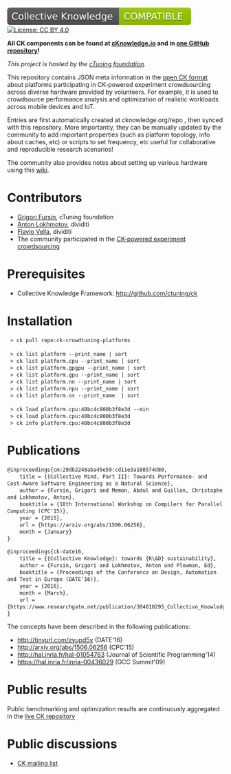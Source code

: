 [![compatibility](https://github.com/ctuning/ck-guide-images/blob/master/ck-compatible.svg)](https://github.com/ctuning/ck)
[![License: CC BY 4.0](https://img.shields.io/badge/License-CC%20BY%204.0-lightgrey.svg)](http://creativecommons.org/licenses/by/4.0/)

**All CK components can be found at [cKnowledge.io](https://cKnowledge.io) and in [one GitHub repository](https://github.com/ctuning/ai)!**

*This project is hosted by the [cTuning foundation](https://cTuning.org).*

This repository contains JSON meta information in the [open CK format](http://github.com/ctuning/ck)
about platforms participating in CK-powered experiment crowdsourcing across diverse
hardware provided by volunteers. For example, it is used to crowdsource performance
analysis and optimization of realistic workloads across mobile devices and IoT. 

Entries are first automatically created at cknowledge.org/repo ,
then synced with this repository. More importantly, they can be 
manually updated by the community to add important
properties (such as platform topology, info about caches, etc)
or scripts to set frequency, etc useful for collaborative and
reproducible research scenarios!

The community also provides notes about setting up various hardware
using this [wiki](https://github.com/ctuning/ck-crowdtuning-platforms/wiki).

Contributors
=======
* [Grigori Fursin](http://fursin.net/research.html), cTuning foundation
* [Anton Lokhmotov](https://www.hipeac.net/~anton), dividiti
* [Flavio Vella](http://dividiti.com), dividiti
* The community participated in the [CK-powered experiment crowdsourcing](http://cKnowledge.org/repo)

Prerequisites
=============
* Collective Knowledge Framework: http://github.com/ctuning/ck

Installation
============

```
 > ck pull repo:ck-crowdtuning-platforms

 > ck list platform --print_name | sort
 > ck list platform.cpu --print_name | sort
 > ck list platform.gpgpu --print_name | sort
 > ck list platform.gpu --print_name | sort
 > ck list platform.nn --print_name | sort
 > ck list platform.npu --print_name | sort
 > ck list platform.os --print_name  | sort

 > ck load platform.cpu:40bc4c800b3f8e3d --min
 > ck load platform.cpu:40bc4c800b3f8e3d
 > ck info platform.cpu:40bc4c800b3f8e3d

```

Publications
============

```
@inproceedings{cm:29db2248aba45e59:cd11e3a188574d80,
    title = {{Collective Mind, Part II}: Towards Performance- and Cost-Aware Software Engineering as a Natural Science},
    author = {Fursin, Grigori and Memon, Abdul and Guillon, Christophe and Lokhmotov, Anton},
    booktitle = {18th International Workshop on Compilers for Parallel Computing (CPC'15)},
    year = {2015},
    url = {https://arxiv.org/abs/1506.06256},
    month = {January}
}
```

```
@inproceedings{ck-date16,
    title = {{Collective Knowledge}: towards {R\&D} sustainability},
    author = {Fursin, Grigori and Lokhmotov, Anton and Plowman, Ed},
    booktitle = {Proceedings of the Conference on Design, Automation and Test in Europe (DATE'16)},
    year = {2016},
    month = {March},
    url = {https://www.researchgate.net/publication/304010295_Collective_Knowledge_Towards_RD_Sustainability}
}
```

The concepts have been described in the following publications:

* http://tinyurl.com/zyupd5v (DATE'16)
* http://arxiv.org/abs/1506.06256 (CPC'15)
* http://hal.inria.fr/hal-01054763 (Journal of Scientific Programming'14)
* https://hal.inria.fr/inria-00436029 (GCC Summit'09)

Public results
==============

Public benchmarking and optimization results are continuously
aggregated in the [live CK repository](http://cKnowledge.org/repo)

Public discussions
==================
* [CK mailing list](http://groups.google.com/group/collective-knowledge)
